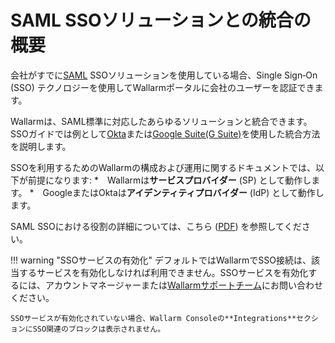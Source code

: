 # SAML SSOソリューションとの統合の概要

[doc-admin-sso-gsuite]:     gsuite/overview.md
[doc-admin-sso-okta]:       okta/overview.md

[link-saml]:                https://wiki.oasis-open.org/security/FrontPage
[link-saml-sso-roles]:      https://www.oasis-open.org/committees/download.php/27819/sstc-saml-tech-overview-2.0-cd-02.pdf     

会社がすでに[SAML][link-saml] SSOソリューションを使用している場合、Single Sign‑On (SSO) テクノロジーを使用してWallarmポータルに会社のユーザーを認証できます。

Wallarmは、SAML標準に対応したあらゆるソリューションと統合できます。SSOガイドでは例として[Okta][doc-admin-sso-okta]または[Google Suite(G Suite)][doc-admin-sso-gsuite]を使用した統合方法を説明します。

SSOを利用するためのWallarmの構成および運用に関するドキュメントでは、以下が前提になります:
*　Wallarmは**サービスプロバイダー** (SP) として動作します。
*　GoogleまたはOktaは**アイデンティティプロバイダー** (IdP) として動作します。

SAML SSOにおける役割の詳細については、こちら ([PDF][link-saml-sso-roles]) を参照してください。

!!! warning "SSOサービスの有効化"
    デフォルトではWallarmでSSO接続は、該当するサービスを有効化しなければ利用できません。SSOサービスを有効化するには、アカウントマネージャーまたは[Wallarmサポートチーム](mailto:support@wallarm.com)にお問い合わせください。
    
    SSOサービスが有効化されていない場合、Wallarm Consoleの**Integrations**セクションにSSO関連のブロックは表示されません。